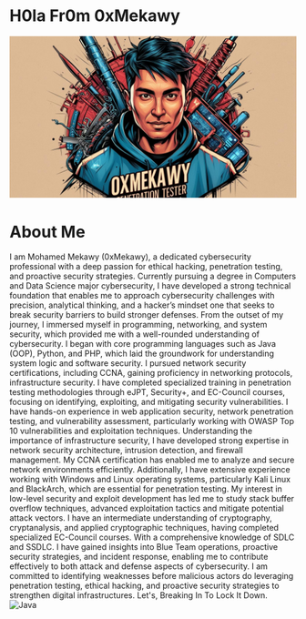 # H0la Fr0m 0xMekawy
![ME](0xMekawyisapenetrationtester.jpg)

# About Me
I am Mohamed Mekawy (0xMekawy), a dedicated cybersecurity professional with a deep passion for ethical hacking, penetration testing, and proactive security strategies. Currently pursuing a degree in Computers and Data Science major cybersecurity, I have developed a strong technical foundation that enables me to approach cybersecurity challenges with precision, analytical thinking, and a hacker’s mindset one that seeks to break security barriers to build stronger defenses.
From the outset of my journey, I immersed myself in programming, networking, and system security, which provided me with a well-rounded understanding of cybersecurity. I began with core programming languages such as Java (OOP), Python, and PHP, which laid the groundwork for understanding system logic and software security. I pursued network security certifications, including CCNA, gaining proficiency in networking protocols, infrastructure security. 
I have completed specialized training in penetration testing methodologies through eJPT, Security+, and EC-Council courses, focusing on identifying, exploiting, and mitigating security vulnerabilities. I have hands-on experience in web application security, network penetration testing, and vulnerability assessment, particularly working with OWASP Top 10 vulnerabilities and exploitation techniques. Understanding the importance of infrastructure security, I have developed strong expertise in network security architecture, intrusion detection, and firewall management. My CCNA certification has enabled me to analyze and secure network environments efficiently. Additionally, I have extensive experience working with Windows and Linux operating systems, particularly Kali Linux and BlackArch, which are essential for penetration testing. 
My interest in low-level security and exploit development has led me to study stack buffer overflow techniques, advanced exploitation tactics and mitigate potential attack vectors. I have an intermediate understanding of cryptography, cryptanalysis, and applied cryptographic techniques, having completed specialized EC-Council courses. With a comprehensive knowledge of SDLC and SSDLC. 
I have gained insights into Blue Team operations, proactive security strategies, and incident response, enabling me to contribute effectively to both attack and defense aspects of cybersecurity. I am committed to identifying weaknesses before malicious actors do leveraging penetration testing, ethical hacking, and proactive security strategies to strengthen digital infrastructures. 
Let's, Breaking In To Lock It Down.
![Java](https://img.shields.io/badge/Java-F8981D?logo=java&logoColor=white&style=for-the-badge)

